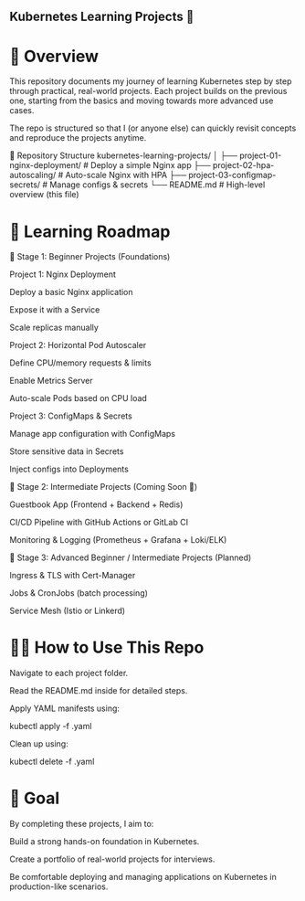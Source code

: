 ## Kubernetes Learning Projects 🚀

# 📌 Overview

This repository documents my journey of learning Kubernetes step by step through practical, real-world projects.
Each project builds on the previous one, starting from the basics and moving towards more advanced use cases.

The repo is structured so that I (or anyone else) can quickly revisit concepts and reproduce the projects anytime.

📂 Repository Structure
kubernetes-learning-projects/
│
├── project-01-nginx-deployment/    # Deploy a simple Nginx app
├── project-02-hpa-autoscaling/     # Auto-scale Nginx with HPA
├── project-03-configmap-secrets/   # Manage configs & secrets
└── README.md                       # High-level overview (this file)

# 🎯 Learning Roadmap
🔹 Stage 1: Beginner Projects (Foundations)

Project 1: Nginx Deployment

Deploy a basic Nginx application

Expose it with a Service

Scale replicas manually

Project 2: Horizontal Pod Autoscaler

Define CPU/memory requests & limits

Enable Metrics Server

Auto-scale Pods based on CPU load

Project 3: ConfigMaps & Secrets

Manage app configuration with ConfigMaps

Store sensitive data in Secrets

Inject configs into Deployments

🔹 Stage 2: Intermediate Projects (Coming Soon 🚧)

Guestbook App (Frontend + Backend + Redis)

CI/CD Pipeline with GitHub Actions or GitLab CI

Monitoring & Logging (Prometheus + Grafana + Loki/ELK)

🔹 Stage 3: Advanced Beginner / Intermediate Projects (Planned)

Ingress & TLS with Cert-Manager

Jobs & CronJobs (batch processing)

Service Mesh (Istio or Linkerd)

# 🧑‍💻 How to Use This Repo

Navigate to each project folder.

Read the README.md inside for detailed steps.

Apply YAML manifests using:

kubectl apply -f <file-name>.yaml


Clean up using:

kubectl delete -f <file-name>.yaml

# 🎯 Goal

By completing these projects, I aim to:

Build a strong hands-on foundation in Kubernetes.

Create a portfolio of real-world projects for interviews.

Be comfortable deploying and managing applications on Kubernetes in production-like scenarios.